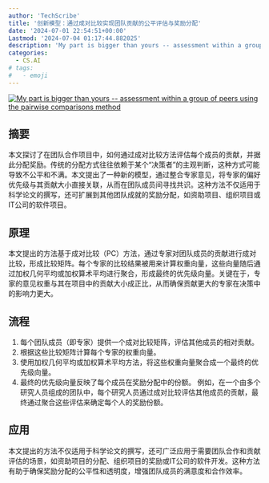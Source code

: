 ```yaml
---
author: 'TechScribe'
title: '创新模型：通过成对比较实现团队贡献的公平评估与奖励分配'
date: '2024-07-01 22:54:51+00:00'
Lastmod: '2024-07-04 01:17:44.882025'
description: 'My part is bigger than yours -- assessment within a group of peers using the pairwise comparisons method'
categories:
  - CS.AI
# tags:
#   - emoji
---
```


[![My part is bigger than yours -- assessment within a group of peers using the pairwise comparisons method](https://arxiv-research-1301205113.cos.ap-guangzhou.myqcloud.com/images/2407.01843v1.pdf_0.jpg)](https://arxiv.org/abs/2407.01843v1)

## 摘要

本文探讨了在团队合作项目中，如何通过成对比较方法评估每个成员的贡献，并据此分配奖励。传统的分配方式往往依赖于某个“决策者”的主观判断，这种方式可能导致不公平和不满。本文提出了一种新的模型，通过整合专家意见，将专家的偏好优先级与其贡献大小直接关联，从而在团队成员间寻找共识。这种方法不仅适用于科学论文的撰写，还可扩展到其他团队成就的奖励分配，如资助项目、组织项目或IT公司的软件项目。<!--more-->

## 原理

本文提出的方法基于成对比较（PC）方法，通过专家对团队成员的贡献进行成对比较，形成比较矩阵。每个专家的比较结果被用来计算权重向量，这些向量随后通过加权几何平均或加权算术平均进行聚合，形成最终的优先级向量。关键在于，专家的意见权重与其在项目中的贡献大小成正比，从而确保贡献更大的专家在决策中的影响力更大。

## 流程

1. 每个团队成员（即专家）提供一个成对比较矩阵，评估其他成员的相对贡献。
2. 根据这些比较矩阵计算每个专家的权重向量。
3. 使用加权几何平均或加权算术平均方法，将这些权重向量聚合成一个最终的优先级向量。
4. 最终的优先级向量反映了每个成员在奖励分配中的份额。
例如，在一个由多个研究人员组成的团队中，每个研究人员通过成对比较评估其他成员的贡献，最终通过聚合这些评估来确定每个人的奖励份额。

## 应用

本文提出的方法不仅适用于科学论文的撰写，还可广泛应用于需要团队合作和贡献评估的场景，如资助项目的分配、组织项目的奖励或IT公司的软件开发。这种方法有助于确保奖励分配的公平性和透明度，增强团队成员的满意度和合作效率。